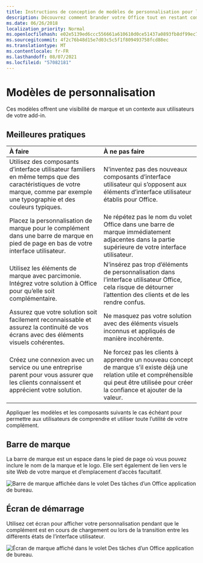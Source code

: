 ```yaml
---
title: Instructions de conception de modèles de personnalisation pour les compléments Office
description: Découvrez comment brander votre Office tout en restant compatible avec la conception visuelle de Office.
ms.date: 06/26/2018
localization_priority: Normal
ms.openlocfilehash: e02e5139ed6ccc556661a610610d0ce51437a0893fb8df99ec7bfc49e7947ec6
ms.sourcegitcommit: 4f2c76b48d15e7d03c5c5f1f809493758fcd88ec
ms.translationtype: MT
ms.contentlocale: fr-FR
ms.lasthandoff: 08/07/2021
ms.locfileid: "57082181"
---
```

# <a name="branding-patterns"></a>Modèles de personnalisation

Ces modèles offrent une visibilité de marque et un contexte aux utilisateurs de votre add-in.

## <a name="best-practices"></a>Meilleures pratiques

|À faire |À ne pas faire|
|:---- |:----|
| Utilisez des composants d’interface utilisateur familiers en même temps que des caractéristiques de votre marque, comme par exemple une typographie et des couleurs typiques. | N’inventez pas des nouveaux composants d’interface utilisateur qui s’opposent aux éléments d’interface utilisateur établis pour Office. |
| Placez la personnalisation de marque pour le complément dans une barre de marque en pied de page en bas de votre interface utilisateur. | Ne répétez pas le nom du volet Office dans une barre de marque immédiatement adjacentes dans la partie supérieure de votre interface utilisateur. |
| Utilisez les éléments de marque avec parcimonie. Intégrez votre solution à Office pour qu’elle soit complémentaire. | N’insérez pas trop d’éléments de personnalisation dans l’interface utilisateur Office, cela risque de détourner l’attention des clients et de les rendre confus. |
| Assurez que votre solution soit facilement reconnaissable et assurez la continuité de vos écrans avec des éléments visuels cohérentes. | Ne masquez pas votre solution avec des éléments visuels inconnus et appliqués de manière incohérente. |
| Créez une connexion avec un service ou une entreprise parent pour vous assurer que les clients connaissent et apprécient votre solution. | Ne forcez pas les clients à apprendre un nouveau concept de marque s’il existe déjà une relation utile et compréhensible qui peut être utilisée pour créer la confiance et ajouter de la valeur. |

Appliquer les modèles et les composants suivants le cas échéant pour permettre aux utilisateurs de comprendre et utiliser toute l’utilité de votre complément.

## <a name="brand-bar"></a>Barre de marque

La barre de marque est un espace dans le pied de page où vous pouvez inclure le nom de la marque et le logo. Elle sert également de lien vers le site Web de votre marque et d’emplacement d’accès facultatif.

![Barre de marque affichée dans le volet Des tâches d’un Office application de bureau.](../images/add-in-brand-bar.png)

## <a name="splash-screen"></a>Écran de démarrage

Utilisez cet écran pour afficher votre personnalisation pendant que le complément est en cours de chargement ou lors de la transition entre les différents états de l’interface utilisateur.

![Écran de marque affiché dans le volet Des tâches d’un Office application de bureau.](../images/add-in-splash-screen.png)
